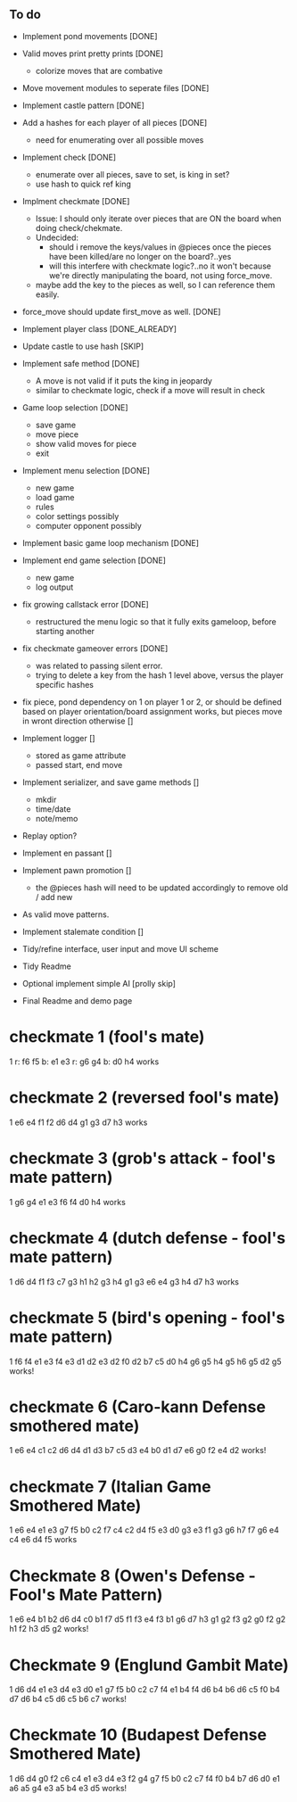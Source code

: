 ## To do
* Implement pond movements [DONE]
* Valid moves print pretty prints [DONE]
  * colorize moves that are combative
* Move movement modules to seperate files [DONE]
* Implement castle pattern [DONE]
* Add a hashes for each player of all pieces [DONE]
  * need for enumerating over all possible moves
* Implement check [DONE]
  * enumerate over all pieces, save to set, is king in set?
  * use hash to quick ref king
* Implment checkmate [DONE]
  * Issue: I should only iterate over pieces that are ON the board when doing check/chekmate.
  * Undecided:
    * should i remove the keys/values in @pieces once the pieces have been killed/are no longer on the board?..yes
    * will this interfere with checkmate logic?..no it won't because we're directly manipulating the board, not using force_move.
  * maybe add the key to the pieces as well, so I can reference them easily.
* force_move should update first_move as well. [DONE]
* Implement player class [DONE_ALREADY]
* Update castle to use hash [SKIP]
* Implement safe method [DONE]
  * A move is not valid if it puts the king in jeopardy
  * similar to checkmate logic, check if a move will result in check
* Game loop selection [DONE]
  * save game
  * move piece
  * show valid moves for piece
  * exit
* Implement menu selection [DONE]
  * new game
  * load game
  * rules
  * color settings possibly
  * computer opponent possibly
* Implement basic game loop mechanism [DONE]
* Implement end game selection [DONE]
  * new game
  * log output
* fix growing callstack error [DONE]
  * restructured the menu logic so that it fully exits gameloop, before starting another
* fix checkmate gameover errors [DONE]
  * was related to passing silent error. 
  * trying to delete a key from the hash 1 level above, versus the player specific hashes

* fix piece, pond dependency on 1 on player 1 or 2, or should be defined based on player orientation/board assignment works, but pieces move in wront direction otherwise []

* Implement logger []
  * stored as game attribute
  * passed start, end move
* Implement serializer, and save game methods []
  * mkdir
  * time/date
  * note/memo

* Replay option?

* Implement en passant []
* Implement pawn promotion []
  * the @pieces hash will need to be updated accordingly to remove old / add new
* As valid move patterns.

* Implement stalemate condition []

* Tidy/refine interface, user input and move UI scheme
* Tidy Readme
* Optional implement simple AI [prolly skip]
* Final Readme and demo page

# checkmate 1 (fool's mate)
1
r: f6 f5
b: e1 e3
r: g6 g4
b: d0 h4
works

# checkmate 2 (reversed fool's mate)
1
e6 e4
f1 f2
d6 d4
g1 g3
d7 h3
works

# checkmate 3 (grob's attack - fool's mate pattern)
1 
g6 g4
e1 e3
f6 f4
d0 h4
works

# checkmate 4 (dutch defense - fool's mate pattern)
1
d6 d4
f1 f3
c7 g3
h1 h2
g3 h4
g1 g3
e6 e4
g3 h4
d7 h3
works

# checkmate 5 (bird's opening - fool's mate pattern)
1
f6 f4
e1 e3
f4 e3
d1 d2
e3 d2
f0 d2
b7 c5
d0 h4
g6 g5
h4 g5
h6 g5
d2 g5
works!

# checkmate 6 (Caro-kann Defense smothered mate)

1
e6 e4
c1 c2
d6 d4
d1 d3
b7 c5
d3 e4
b0 d1
d7 e6
g0 f2
e4 d2
works!

# checkmate 7 (Italian Game Smothered Mate)

1
e6 e4
e1 e3
g7 f5
b0 c2
f7 c4
c2 d4
f5 e3
d0 g3
e3 f1
g3 g6
h7 f7
g6 e4
c4 e6
d4 f5
works

# Checkmate 8 (Owen's Defense - Fool's Mate Pattern)

1
e6 e4
b1 b2
d6 d4
c0 b1
f7 d5
f1 f3
e4 f3
b1 g6
d7 h3
g1 g2
f3 g2
g0 f2
g2 h1
f2 h3
d5 g2
works!

# Checkmate 9 (Englund Gambit Mate)

1 
d6 d4
e1 e3
d4 e3
d0 e1
g7 f5
b0 c2
c7 f4
e1 b4
f4 d6
b4 b6
d6 c5
f0 b4
d7 d6
b4 c5
d6 c5
b6 c7
works!

# Checkmate 10 (Budapest Defense Smothered Mate)

1
d6 d4
g0 f2
c6 c4
e1 e3
d4 e3
f2 g4
g7 f5
b0 c2
c7 f4
f0 b4
b7 d6
d0 e1
a6 a5
g4 e3
a5 b4
e3 d5
works!



